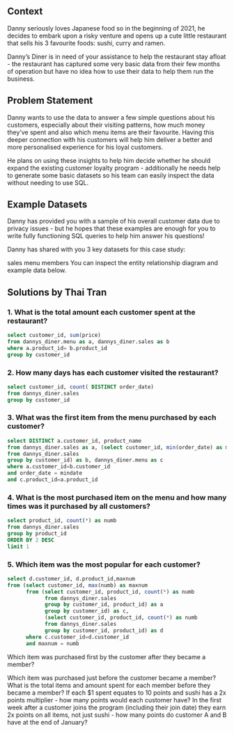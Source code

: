 ## Context
Danny seriously loves Japanese food so in the beginning of 2021, he decides to embark upon a risky venture and opens up a cute little restaurant that sells his 3 favourite foods: sushi, curry and ramen.

Danny’s Diner is in need of your assistance to help the restaurant stay afloat - the restaurant has captured some very basic data from their few months of operation but have no idea how to use their data to help them run the business.

## Problem Statement
Danny wants to use the data to answer a few simple questions about his customers, especially about their visiting patterns, how much money they’ve spent and also which menu items are their favourite. Having this deeper connection with his customers will help him deliver a better and more personalised experience for his loyal customers.

He plans on using these insights to help him decide whether he should expand the existing customer loyalty program - additionally he needs help to generate some basic datasets so his team can easily inspect the data without needing to use SQL.

## Example Datasets
Danny has provided you with a sample of his overall customer data due to privacy issues - but he hopes that these examples are enough for you to write fully functioning SQL queries to help him answer his questions!

Danny has shared with you 3 key datasets for this case study:

sales
menu
members
You can inspect the entity relationship diagram and example data below.

## Solutions by Thai Tran
### 1. What is the total amount each customer spent at the restaurant?

```sql
select customer_id, sum(price)
from dannys_diner.menu as a, dannys_diner.sales as b
where a.product_id= b.product_id
group by customer_id
```

### 2. How many days has each customer visited the restaurant?

```sql
select customer_id, count( DISTINCT order_date)
from dannys_diner.sales
group by customer_id
```

### 3. What was the first item from the menu purchased by each customer?

```sql
select DISTINCT a.customer_id, product_name
from dannys_diner.sales as a, (select customer_id, min(order_date) as mindate
from dannys_diner.sales
group by customer_id) as b, dannys_diner.menu as c
where a.customer_id=b.customer_id
and order_date = mindate
and c.product_id=a.product_id
```

### 4. What is the most purchased item on the menu and how many times was it purchased by all customers?

```sql
select product_id, count(*) as numb
from dannys_diner.sales
group by product_id
ORDER BY 2 DESC
limit 1
```
### 5. Which item was the most popular for each customer?
```sql
select d.customer_id, d.product_id,maxnum
from (select customer_id, max(numb) as maxnum
      from (select customer_id, product_id, count(*) as numb
            from dannys_diner.sales
            group by customer_id, product_id) as a
            group by customer_id) as c, 
            (select customer_id, product_id, count(*) as numb
            from dannys_diner.sales
            group by customer_id, product_id) as d
      where c.customer_id=d.customer_id
      and maxnum = numb
```

Which item was purchased first by the customer after they became a member?


Which item was purchased just before the customer became a member?
What is the total items and amount spent for each member before they became a member?
If each $1 spent equates to 10 points and sushi has a 2x points multiplier - how many points would each customer have?
In the first week after a customer joins the program (including their join date) they earn 2x points on all items, not just sushi - how many points do customer A and B have at the end of January?
